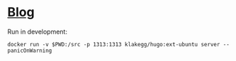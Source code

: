# [Blog](https://blog.stabl.one)

Run in development:
```
docker run -v $PWD:/src -p 1313:1313 klakegg/hugo:ext-ubuntu server --panicOnWarning
```